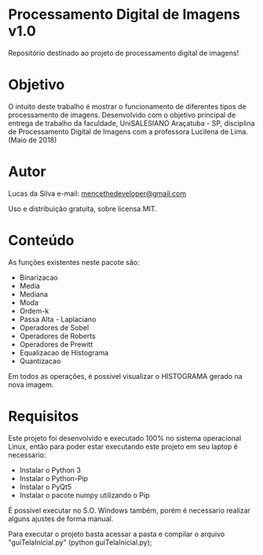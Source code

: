 # Processamento Digital de Imagens v1.0
Repositório destinado ao projeto de processamento digital de imagens! 

# Objetivo
O intuito deste trabalho é mostrar o funcionamento de diferentes tipos de processamento de imagens.
Desenvolvido com o objetivo principal de entrega de trabalho da faculdade, UniSALESIANO Araçatuba - SP, disciplina de Processamento Digital de Imagens com a professora Lucilena de Lima. (Maio de 2018)

# Autor
Lucas da Silva
e-mail: mencethedeveloper@gmail.com

Uso e distribuição gratuita, sobre licensa MIT.

# Conteúdo
As funções existentes neste pacote são:

* Binarizacao
* Media
* Mediana
* Moda
* Ordem-k
* Passa Alta - Laplaciano
* Operadores de Sobel
* Operadores de Roberts
* Operadores de Prewitt
* Equalizacao de Histograma
* Quantizacao

Em todos as operações, é possivel visualizar o HISTOGRAMA gerado na nova imagem.

# Requisitos

Este projeto foi desenvolvido e executado 100% no sistema operacional Linux, então para poder estar executando este projeto em seu laptop é necessario:

* Instalar o Python 3 
* Instalar o Python-Pip
* Instalar o PyQt5
* Instalar o pacote numpy utilizando o Pip

É possivel executar no S.O. Windows também, porém é necessario realizar alguns ajustes de forma manual.

Para executar o projeto basta acessar a pasta e compilar o arquivo "guiTelaInicial.py" (python guiTelaInicial.py);




